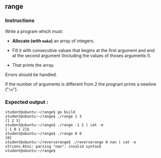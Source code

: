 ## range

### Instructions

Write a program which must:

- **Allocate (with `make`)** an array of integers.

- Fill it with consecutive values that begins at the first argument and end at the second argument (Including the values of thoses arguments !).

- That prints the array.

Errors should be handled.

If the number of arguments is different from 2 the program prints a newline ("`\n`").

### Expected output :

```console
student@ubuntu:~/range$ go build
student@ubuntu:~/range$ ./range 1 3
[1 2 3]
student@ubuntu:~/range$ ./range -1 2 | cat -e
[-1 0 1 2]$
student@ubuntu:~/range$ ./range 0 0
[0]
student@ubuntu:~/reverserange$ ./reverserange 0 nan | cat -e
strconv.Atoi: parsing "nan": invalid syntax$
student@ubuntu:~/range$
```
